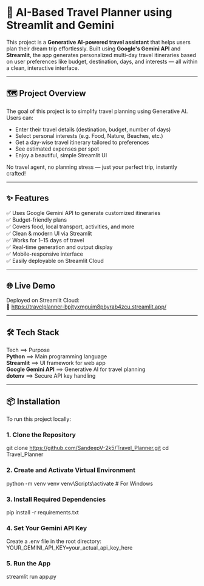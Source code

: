 # 🧭 AI-Based Travel Planner using Streamlit and Gemini

This project is a **Generative AI-powered travel assistant** that helps users plan their dream trip effortlessly. Built using **Google's Gemini API** and **Streamlit**, the app generates personalized multi-day travel itineraries based on user preferences like budget, destination, days, and interests — all within a clean, interactive interface.

---

## 🗺️ Project Overview

The goal of this project is to simplify travel planning using Generative AI.  
Users can:

- Enter their travel details (destination, budget, number of days)
- Select personal interests (e.g. Food, Nature, Beaches, etc.)
- Get a day-wise travel itinerary tailored to preferences
- See estimated expenses per spot
- Enjoy a beautiful, simple Streamlit UI

No travel agent, no planning stress — just your perfect trip, instantly crafted!

---

## ✨ Features

✅ Uses Google Gemini API to generate customized itineraries  
✅ Budget-friendly plans  
✅ Covers food, local transport, activities, and more  
✅ Clean & modern UI via Streamlit  
✅ Works for 1–15 days of travel  
✅ Real-time generation and output display  
✅ Mobile-responsive interface  
✅ Easily deployable on Streamlit Cloud

---

## 🌐 Live Demo

Deployed on Streamlit Cloud:  
🔗 https://travelplanner-bpjtyxmguim8pbyrab4zcu.streamlit.app/

---

## 🛠️ Tech Stack

 Tech                   ==> Purpose                             
 **Python**             ==> Main programming language           
 **Streamlit**          ==> UI framework for web app            
 **Google Gemini API**  ==> Generative AI for travel planning   
 **dotenv**             ==> Secure API key handling             

---

## 📦 Installation

To run this project locally:

### 1. Clone the Repository
git clone https://github.com/SandeepV-2k5/Travel_Planner.git
cd Travel_Planner

### 2. Create and Activate Virtual Environment
python -m venv venv
venv\Scripts\activate  # For Windows

### 3. Install Required Dependencies
pip install -r requirements.txt

### 4. Set Your Gemini API Key
Create a .env file in the root directory:
YOUR_GEMINI_API_KEY=your_actual_api_key_here

### 5. Run the App
streamlit run app.py
